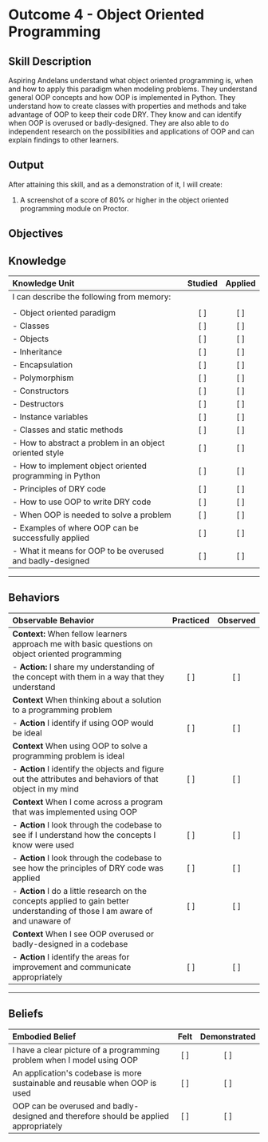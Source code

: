# Outcome 4 - Object Oriented Programming

**Skill Description**
----------
Aspiring Andelans understand what object oriented programming is, when and how to apply this paradigm when modeling problems. They understand general OOP concepts and how OOP is implemented in Python. They understand how to create classes with properties and methods and take advantage of OOP to keep their code DRY. They know and can identify when OOP is overused or badly-designed. They are also able to do independent research on the possibilities and applications of OOP and can explain findings to other learners.



**Output**
----------
After attaining this skill, and as a demonstration of it, I will create:

1. A screenshot of a score of 80% or higher in the object oriented programming module on Proctor.


**Objectives**
----------

## **Knowledge**


| Knowledge Unit   |      Studied      | Applied |
|:-------------|:------------------:|:--------:|
| I can describe the following from memory: | | |
||||
| - Object oriented paradigm | [ ] | [ ] |
| - Classes | [ ] | [ ] |
| - Objects | [ ] | [ ] |
| - Inheritance | [ ] | [ ]  |
| - Encapsulation | [ ] | [ ]  |
| - Polymorphism  | [ ] | [ ]  |
| - Constructors  | [ ] | [ ]  |
| - Destructors | [ ] | [ ]  |
| - Instance variables | [ ] | [ ]  |
| - Classes and static methods | [ ] | [ ]  |
| - How to abstract a problem in an object oriented style | [ ] | [ ] |
| - How to implement object oriented programming in Python | [ ] | [ ]  |
| - Principles of DRY code | [ ] | [ ] |
| - How to use OOP to write DRY code | [ ] | [ ] |
| - When OOP is needed to solve a problem | [ ] | [ ] |
| - Examples of where OOP can be successfully applied | [ ] | [ ]  |
|- What it means for OOP to be overused and badly-designed | [ ] | [ ] |

----------


## **Behaviors**


| Observable Behavior   |      Practiced      | Observed |
|:-------------|:------------------:|:--------:|
| **Context:** When fellow learners approach me with basic questions on object oriented programming | | |
| - **Action:** I share my understanding of the concept with them in a way that they understand | [ ] | [ ] |
| **Context** When thinking about a solution to a programming problem | | |
| - **Action** I identify if using OOP would be ideal | [ ] | [ ] |
| **Context** When using OOP to solve a programming problem is ideal  | | |
| - **Action** I identify the objects and figure out the attributes and behaviors of that object in my mind | [ ] | [ ] |
| **Context** When I come across a program that was implemented using OOP | | |
| - **Action** I look through the codebase to see if I understand how the concepts I know were used | [ ] | [ ] |
| - **Action** I look through the codebase to see how the principles of DRY code was applied | [ ] | [ ] |
| - **Action** I do a little research on the concepts applied to gain better understanding of those I am aware of and unaware of | [ ] | [ ] |
| **Context** When I see OOP overused or badly-designed in a codebase | | |
| - **Action** I identify the areas for improvement and communicate appropriately| [ ] | [ ] |



----------


## **Beliefs**


| Embodied Belief   |      Felt      | Demonstrated |
|:-------------|:------------------:|:--------:|
| I have a clear picture of a programming problem when I model using OOP| [ ] | [ ]  |
| An application's codebase is more sustainable and reusable when OOP is used | [ ] | [ ]  |
| OOP can be overused and badly-designed and therefore should be applied appropriately | [ ] | [ ]  |
